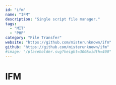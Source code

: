 ```yaml
---
id: "ifm"
name: "IFM"
description: "Single script file manager."
tags:
  - "MIT"
  - "PHP"
category: "File Transfer"
website: "https://github.com/misterunknown/ifm"
github: "https://github.com/misterunknown/ifm"
#image: "/placeholder.svg?height=300&width=400"
---
```


# IFM
